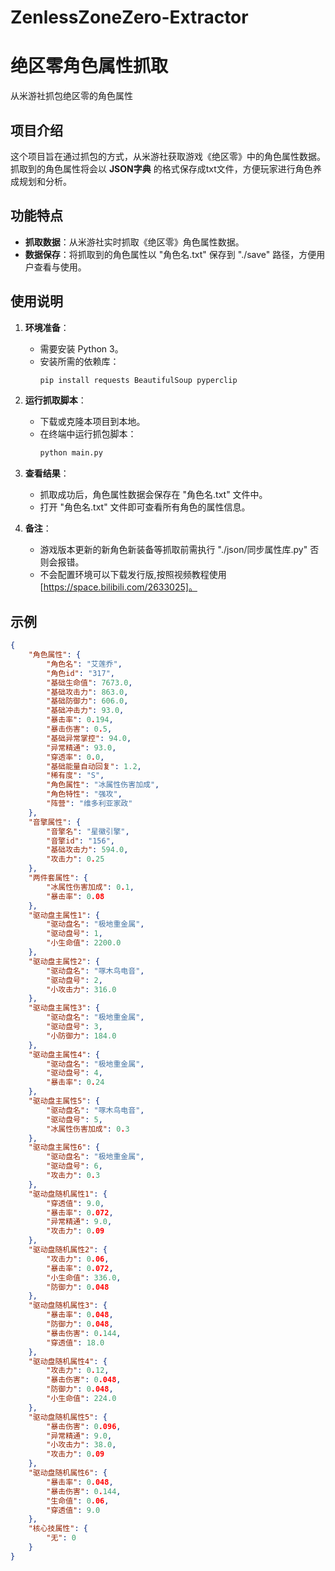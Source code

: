 # ZenlessZoneZero-Extractor
# 绝区零角色属性抓取
从米游社抓包绝区零的角色属性


## 项目介绍  

这个项目旨在通过抓包的方式，从米游社获取游戏《绝区零》中的角色属性数据。抓取到的角色属性将会以 **JSON字典** 的格式保存成txt文件，方便玩家进行角色养成规划和分析。  

## 功能特点  

- **抓取数据**：从米游社实时抓取《绝区零》角色属性数据。  
- **数据保存**：将抓取到的角色属性以 "角色名.txt" 保存到 "./save" 路径，方便用户查看与使用。  

## 使用说明  

1. **环境准备**：  
   - 需要安装 Python 3。  
   - 安装所需的依赖库：  
     ```bash  
     pip install requests BeautifulSoup pyperclip
     ```  

2. **运行抓取脚本**：  
   - 下载或克隆本项目到本地。  
   - 在终端中运行抓包脚本：  
     ```bash  
     python main.py  
     ```  

3. **查看结果**：  
   - 抓取成功后，角色属性数据会保存在 "角色名.txt" 文件中。  
   - 打开 "角色名.txt" 文件即可查看所有角色的属性信息。 


4. **备注**：  
   - 游戏版本更新的新角色新装备等抓取前需执行 "./json/同步属性库.py" 否则会报错。  
   - 不会配置环境可以下载发行版,按照视频教程使用[https://space.bilibili.com/2633025]。 

## 示例  

```json  
{
    "角色属性": {
        "角色名": "艾莲乔",
        "角色id": "317",
        "基础生命值": 7673.0,
        "基础攻击力": 863.0,
        "基础防御力": 606.0,
        "基础冲击力": 93.0,
        "暴击率": 0.194,
        "暴击伤害": 0.5,
        "基础异常掌控": 94.0,
        "异常精通": 93.0,
        "穿透率": 0.0,
        "基础能量自动回复": 1.2,
        "稀有度": "S",
        "角色属性": "冰属性伤害加成",
        "角色特性": "强攻",
        "阵营": "维多利亚家政"
    },
    "音擎属性": {
        "音擎名": "星徽引擎",
        "音擎id": "156",
        "基础攻击力": 594.0,
        "攻击力": 0.25
    },
    "两件套属性": {
        "冰属性伤害加成": 0.1,
        "暴击率": 0.08
    },
    "驱动盘主属性1": {
        "驱动盘名": "极地重金属",
        "驱动盘号": 1,
        "小生命值": 2200.0
    },
    "驱动盘主属性2": {
        "驱动盘名": "啄木鸟电音",
        "驱动盘号": 2,
        "小攻击力": 316.0
    },
    "驱动盘主属性3": {
        "驱动盘名": "极地重金属",
        "驱动盘号": 3,
        "小防御力": 184.0
    },
    "驱动盘主属性4": {
        "驱动盘名": "极地重金属",
        "驱动盘号": 4,
        "暴击率": 0.24
    },
    "驱动盘主属性5": {
        "驱动盘名": "啄木鸟电音",
        "驱动盘号": 5,
        "冰属性伤害加成": 0.3
    },
    "驱动盘主属性6": {
        "驱动盘名": "极地重金属",
        "驱动盘号": 6,
        "攻击力": 0.3
    },
    "驱动盘随机属性1": {
        "穿透值": 9.0,
        "暴击率": 0.072,
        "异常精通": 9.0,
        "攻击力": 0.09
    },
    "驱动盘随机属性2": {
        "攻击力": 0.06,
        "暴击率": 0.072,
        "小生命值": 336.0,
        "防御力": 0.048
    },
    "驱动盘随机属性3": {
        "暴击率": 0.048,
        "防御力": 0.048,
        "暴击伤害": 0.144,
        "穿透值": 18.0
    },
    "驱动盘随机属性4": {
        "攻击力": 0.12,
        "暴击伤害": 0.048,
        "防御力": 0.048,
        "小生命值": 224.0
    },
    "驱动盘随机属性5": {
        "暴击伤害": 0.096,
        "异常精通": 9.0,
        "小攻击力": 38.0,
        "攻击力": 0.09
    },
    "驱动盘随机属性6": {
        "暴击率": 0.048,
        "暴击伤害": 0.144,
        "生命值": 0.06,
        "穿透值": 9.0
    },
    "核心技属性": {
        "无": 0
    }
}
